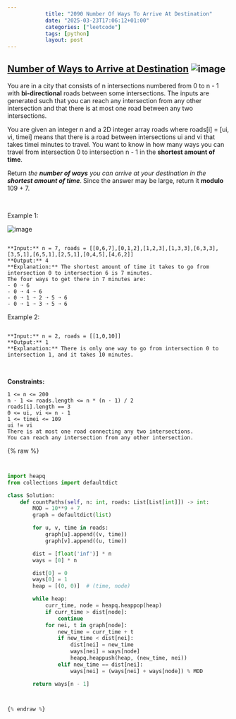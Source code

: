 ```yaml
---
            title: "2090 Number Of Ways To Arrive At Destination"
            date: "2025-03-23T17:06:12+01:00"
            categories: ["leetcode"]
            tags: [python]
            layout: post
---
```

            
## [Number of Ways to Arrive at Destination](https://leetcode.com/problems/number-of-ways-to-arrive-at-destination) ![image](https://img.shields.io/badge/Difficulty-Medium-orange)

You are in a city that consists of n intersections numbered from 0 to n - 1 with **bi-directional** roads between some intersections. The inputs are generated such that you can reach any intersection from any other intersection and that there is at most one road between any two intersections.

You are given an integer n and a 2D integer array roads where roads[i] = [ui, vi, timei] means that there is a road between intersections ui and vi that takes timei minutes to travel. You want to know in how many ways you can travel from intersection 0 to intersection n - 1 in the **shortest amount of time**.

Return *the **number of ways** you can arrive at your destination in the **shortest amount of time***. Since the answer may be large, return it **modulo** 109 + 7.

 

Example 1:

![image](https://assets.leetcode.com/uploads/2025/02/14/1976_corrected.png)
```

**Input:** n = 7, roads = [[0,6,7],[0,1,2],[1,2,3],[1,3,3],[6,3,3],[3,5,1],[6,5,1],[2,5,1],[0,4,5],[4,6,2]]
**Output:** 4
**Explanation:** The shortest amount of time it takes to go from intersection 0 to intersection 6 is 7 minutes.
The four ways to get there in 7 minutes are:
- 0 ➝ 6
- 0 ➝ 4 ➝ 6
- 0 ➝ 1 ➝ 2 ➝ 5 ➝ 6
- 0 ➝ 1 ➝ 3 ➝ 5 ➝ 6

```

Example 2:

```

**Input:** n = 2, roads = [[1,0,10]]
**Output:** 1
**Explanation:** There is only one way to go from intersection 0 to intersection 1, and it takes 10 minutes.

```

 

**Constraints:**

	1 <= n <= 200
	n - 1 <= roads.length <= n * (n - 1) / 2
	roads[i].length == 3
	0 <= ui, vi <= n - 1
	1 <= timei <= 109
	ui != vi
	There is at most one road connecting any two intersections.
	You can reach any intersection from any other intersection.

{% raw %}


```python


import heapq
from collections import defaultdict

class Solution:
    def countPaths(self, n: int, roads: List[List[int]]) -> int:
        MOD = 10**9 + 7
        graph = defaultdict(list)

        for u, v, time in roads:
            graph[u].append((v, time))
            graph[v].append((u, time))

        dist = [float('inf')] * n
        ways = [0] * n

        dist[0] = 0
        ways[0] = 1
        heap = [(0, 0)]  # (time, node)

        while heap:
            curr_time, node = heapq.heappop(heap)
            if curr_time > dist[node]:
                continue
            for nei, t in graph[node]:
                new_time = curr_time + t
                if new_time < dist[nei]:
                    dist[nei] = new_time
                    ways[nei] = ways[node]
                    heapq.heappush(heap, (new_time, nei))
                elif new_time == dist[nei]:
                    ways[nei] = (ways[nei] + ways[node]) % MOD

        return ways[n - 1]



{% endraw %}
```

